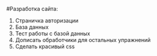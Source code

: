 #Разработка сайта:
1) Страничка авторизации
2) База данных
3) Тест работы с базой данных
4) Дописать обработчики для остальных упражнений
5) Сделать красивый css
